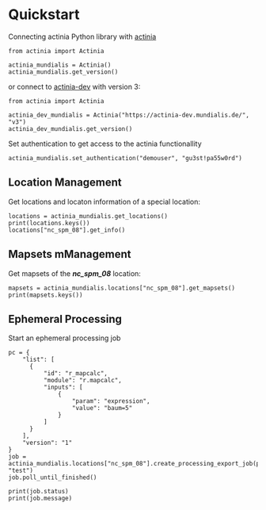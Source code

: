 # Quickstart

Connecting actinia Python library with [actinia](https://actinia.mundialis.de/)
```
from actinia import Actinia

actinia_mundialis = Actinia()
actinia_mundialis.get_version()
```
or connect to [actinia-dev](https://actinia-dev.mundialis.de/) with version 3:
```
from actinia import Actinia

actinia_dev_mundialis = Actinia("https://actinia-dev.mundialis.de/", "v3")
actinia_dev_mundialis.get_version()
```

Set authentication to get access to the actinia functionallity
```
actinia_mundialis.set_authentication("demouser", "gu3st!pa55w0rd")
```

## Location Management
Get locations and locaton information of a special location:
```
locations = actinia_mundialis.get_locations()
print(locations.keys())
locations["nc_spm_08"].get_info()
```

## Mapsets mManagement
Get mapsets of the ***nc_spm_08*** location:
```
mapsets = actinia_mundialis.locations["nc_spm_08"].get_mapsets()
print(mapsets.keys())
```

## Ephemeral Processing
Start an ephemeral processing job
```
pc = {
    "list": [
      {
          "id": "r_mapcalc",
          "module": "r.mapcalc",
          "inputs": [
              {
                  "param": "expression",
                  "value": "baum=5"
              }
          ]
      }
    ],
    "version": "1"
}
job = actinia_mundialis.locations["nc_spm_08"].create_processing_export_job(pc, "test")
job.poll_until_finished()

print(job.status)
print(job.message)
```
